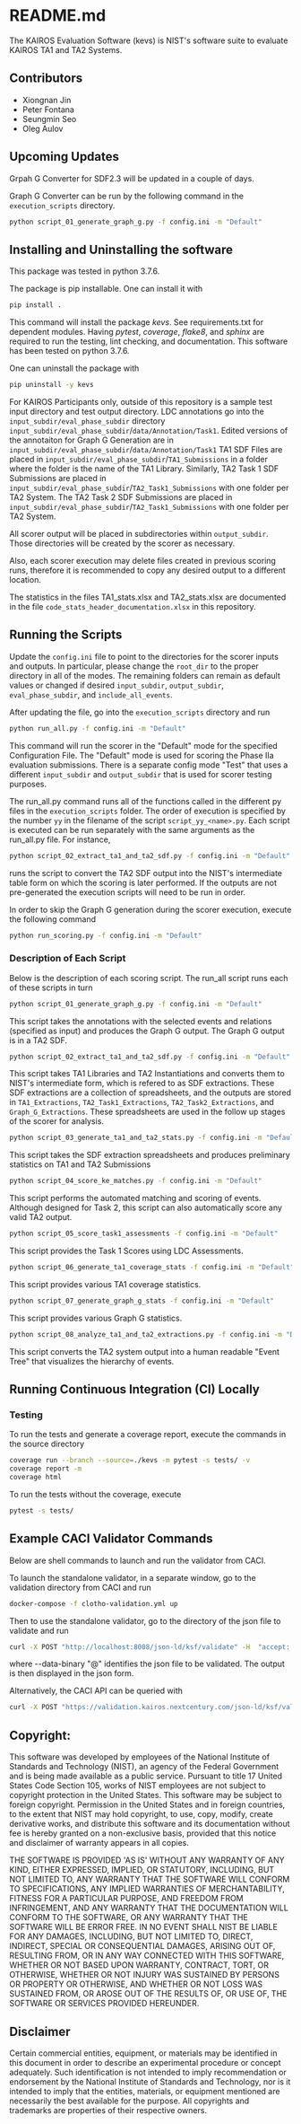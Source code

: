 # README.md

The KAIROS Evaluation Software (kevs) is NIST's software suite to evaluate 
KAIROS TA1 and TA2 Systems.

## Contributors

* Xiongnan Jin
* Peter Fontana
* Seungmin Seo
* Oleg Aulov

## Upcoming Updates

Grpah G Converter for SDF2.3 will be updated in a couple of days.

Graph G Converter can be run by the following command in the `execution_scripts` directory. 

```bash
python script_01_generate_graph_g.py -f config.ini -m "Default"
```

## Installing and Uninstalling the software

This package was tested in python 3.7.6.

The package is pip installable. One can install it with

```bash
pip install .
```

This command will install the package _kevs_. See requirements.txt for dependent modules. 
Having _pytest_, _coverage_, _flake8_, and _sphinx_ are required to run the testing,
lint checking, and documentation. This software has been tested on python 3.7.6.

One can uninstall the package with

```bash
pip uninstall -y kevs
```

For KAIROS Participants only, outside of this repository is a sample test input directory and
test output directory. LDC annotations go into the `input_subdir/eval_phase_subdir` 
directory `input_subdir/eval_phase_subdir`/`data/Annotation/Task1`. Edited versions of the annotaiton for Graph G Generation
are in `input_subdir/eval_phase_subdir`/`data/Annotation/Task1` TA1 SDF Files are placed in `input_subdir/eval_phase_subdir`/`TA1_Submissions`
in a folder where the folder is the name of the TA1 Library. Similarly, TA2 Task 1 SDF Submissions are placed in
`input_subdir/eval_phase_subdir`/`TA2_Task1_Submissions` with one folder per TA2 System. The TA2 Task 2 SDF Submissions are placed in
`input_subdir/eval_phase_subdir`/`TA2_Task1_Submissions` with one folder per TA2 System.

All scorer output will be placed in subdirectories within `output_subdir`. Those directories
will be created by the scorer as necessary.

Also, each scorer execution may delete files created in previous scoring runs, therefore it
is recommended to copy any desired output to a different location.

The statistics in the files TA1_stats.xlsx and TA2_stats.xlsx are documented in the file
`code_stats_header_documentation.xlsx` in this repository.

## Running the Scripts

Update the `config.ini` file to point to the directories for the scorer inputs and outputs.
In particular, please change the `root_dir` to the proper directory in all of the modes.
The remaining folders can remain as default values or changed if desired `input_subdir`, `output_subdir`, `eval_phase_subdir`, and `include_all_events`.

After updating the file, go into the `execution_scripts` directory and run

```bash
python run_all.py -f config.ini -m "Default"
```

This command will run the scorer in the "Default" mode for the specified Configuration File. The "Default" mode is used for scoring the Phase IIa evaluation submissions. There is a separate config mode 
"Test" that uses a different `input_subdir` and `output_subdir` that is used for scorer testing purposes.

The run_all.py command runs all of the functions called in the different py 
files in the `execution_scripts` folder.  The order of execution is specified by the number `yy` in the filename of the script `script_yy_<name>.py`.
Each script is executed can be run separately
with the same arguments as the run_all.py file. For instance,

```bash
python script_02_extract_ta1_and_ta2_sdf.py -f config.ini -m "Default"
```

runs the script to convert the TA2 SDF output into the NIST's intermediate table form on which the scoring is later performed. If the outputs are not pre-generated
the execution scripts will need to be run in order.

In order to skip the Graph G generation during the scorer execution, execute the following command

```bash
python run_scoring.py -f config.ini -m "Default"
```

### Description of Each Script

Below is the description of each scoring script. The run_all script runs each of these scripts in turn

```bash
python script_01_generate_graph_g.py -f config.ini -m "Default"
```

This script takes the annotations with the selected events and relations (specified as input)
and produces the Graph G output. The Graph G output is in a TA2 SDF.


```bash
python script_02_extract_ta1_and_ta2_sdf.py -f config.ini -m "Default"
```

This script takes TA1 Libraries and TA2 Instantiations and converts them to NIST's intermediate form,
which is refered to as SDF extractions. These SDF extractions are a collection of spreadsheets, and the
outputs are stored in `TA1_Extractions`, `TA2_Task1_Extractions`, `TA2_Task2_Extractions`,
and `Graph_G_Extractions`. These spreadsheets are used in the follow up stages of the scorer for analysis.

```bash
python script_03_generate_ta1_and_ta2_stats.py -f config.ini -m "Default"
```

This script takes the SDF extraction spreadsheets and produces preliminary statistics on TA1 and TA2 Submissions

```bash
python script_04_score_ke_matches.py -f config.ini -m "Default"
```

This script performs the automated matching and scoring of events. Although designed for Task 2,
this script can also automatically score any valid TA2 output.

```bash
python script_05_score_task1_assessments -f config.ini -m "Default"
```

This script provides the Task 1 Scores using LDC Assessments.

```bash
python script_06_generate_ta1_coverage_stats -f config.ini -m "Default"
```

This script provides various TA1 coverage statistics.

```bash
python script_07_generate_graph_g_stats -f config.ini -m "Default"
```

This script provides various Graph G statistics.

```bash
python script_08_analyze_ta1_and_ta2_extractions.py -f config.ini -m "Default"
```

This script converts the TA2 system output into a human readable "Event Tree" that visualizes the hierarchy of events.



## Running Continuous Integration (CI) Locally 

### Testing

To run the tests and generate a coverage report, execute the commands in the source directory

```bash
coverage run --branch --source=./kevs -m pytest -s tests/ -v
coverage report -m
coverage html
```

To run the tests without the coverage, execute 
```bash
pytest -s tests/
```

## Example CACI Validator Commands

Below are shell commands to launch and run the validator from CACI.

To launch the standalone validator, in a separate window, go to the validation directory
from CACI and run

```bash
docker-compose -f clotho-validation.yml up
```

Then to use the standalone validator, go to the directory of the json file to validate and 
run

```bash
curl -X POST "http://localhost:8008/json-ld/ksf/validate" -H  "accept: application/json" -H  "Content-Type: application/ld+json" --data-binary "@ce2002full_GraphG.json" | json_pp
```

where --data-binary "@<filename>" identifies the json file to be validated. The output is 
then displayed in the json form.

Alternatively, the CACI API can be queried with

```bash
curl -X POST "https://validation.kairos.nextcentury.com/json-ld/ksf/validate" -H  "accept: application/json" -H  "Content-Type: application/ld+json" --data-binary "@graphg-graphg-task2-ce2002.json" | json_pp
```

## Copyright:

This software was developed by employees of the National Institute of Standards 
and Technology (NIST), an agency of the Federal Government and is being made
available as a public service. Pursuant to title 17 United States Code Section
105, works of NIST employees are not subject to copyright protection in the
United States.  This software may be subject to foreign copyright.  Permission
in the United States and in foreign countries, to the extent that NIST may hold
copyright, to use, copy, modify, create derivative works, and distribute this 
software and its documentation without fee is hereby granted on a non-exclusive 
basis, provided that this notice and disclaimer of warranty appears in all
copies. 

THE SOFTWARE IS PROVIDED 'AS IS' WITHOUT ANY WARRANTY OF ANY KIND, EITHER
EXPRESSED, IMPLIED, OR STATUTORY, INCLUDING, BUT NOT LIMITED TO, ANY WARRANTY
THAT THE SOFTWARE WILL CONFORM TO SPECIFICATIONS, ANY IMPLIED WARRANTIES OF
MERCHANTABILITY, FITNESS FOR A PARTICULAR PURPOSE, AND FREEDOM FROM
INFRINGEMENT, AND ANY WARRANTY THAT THE DOCUMENTATION WILL CONFORM TO THE
SOFTWARE, OR ANY WARRANTY THAT THE SOFTWARE WILL BE ERROR FREE.  IN NO EVENT
SHALL NIST BE LIABLE FOR ANY DAMAGES, INCLUDING, BUT NOT LIMITED TO, DIRECT,
INDIRECT, SPECIAL OR CONSEQUENTIAL DAMAGES, ARISING OUT OF, RESULTING FROM, OR 
IN ANY WAY CONNECTED WITH THIS SOFTWARE, WHETHER OR NOT BASED UPON WARRANTY,
CONTRACT, TORT, OR OTHERWISE, WHETHER OR NOT INJURY WAS SUSTAINED BY PERSONS OR
PROPERTY OR OTHERWISE, AND WHETHER OR NOT LOSS WAS SUSTAINED FROM, OR AROSE OUT
OF THE RESULTS OF, OR USE OF, THE SOFTWARE OR SERVICES PROVIDED HEREUNDER.

## Disclaimer

Certain commercial entities, equipment, or materials may be identified in this document in order to describe an experimental
procedure or concept adequately. Such identification is not intended to imply recommendation or endorsement by the National
Institute of Standards and Technology, nor is it intended to imply that the entities, materials, or equipment mentioned are
necessarily the best available for the purpose. All copyrights and trademarks are properties of their respective owners.

